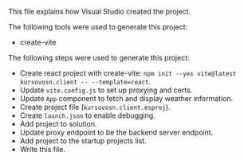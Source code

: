 This file explains how Visual Studio created the project.

The following tools were used to generate this project:
- create-vite

The following steps were used to generate this project:
- Create react project with create-vite: `npm init --yes vite@latest kursovosn.client -- --template=react`.
- Update `vite.config.js` to set up proxying and certs.
- Update `App` component to fetch and display weather information.
- Create project file (`kursovosn.client.esproj`).
- Create `launch.json` to enable debugging.
- Add project to solution.
- Update proxy endpoint to be the backend server endpoint.
- Add project to the startup projects list.
- Write this file.
